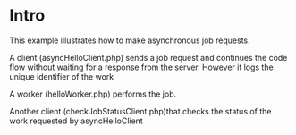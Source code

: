 Intro
=====

This example illustrates how to make asynchronous job requests.

A client (asyncHelloClient.php) sends a job request and continues the code flow without waiting for a response from the server.
However it logs the unique identifier of the work

A worker (helloWorker.php) performs the job.

Another client (checkJobStatusClient.php)that checks the status of the work requested by asyncHelloClient